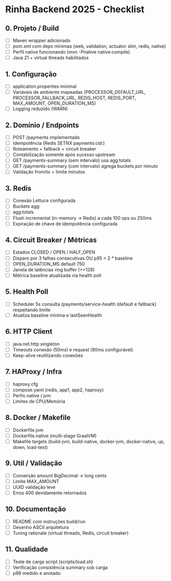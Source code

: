 # Rinha Backend 2025 - Checklist

## 0. Projeto / Build
- [ ] Maven wrapper adicionado
- [ ] pom.xml com deps mínimas (web, validation, actuator slim, redis, native)
- [ ] Perfil native funcionando (mvn -Pnative native:compile)
- [ ] Java 21 + virtual threads habilitados

## 1. Configuração
- [ ] application.properties minimal
- [ ] Variáveis de ambiente mapeadas (PROCESSOR_DEFAULT_URL, PROCESSOR_FALLBACK_URL, REDIS_HOST, REDIS_PORT, MAX_AMOUNT, OPEN_DURATION_MS)
- [ ] Logging reduzido (WARN)

## 2. Domínio / Endpoints
- [ ] POST /payments implementado
- [ ] Idempotência (Redis SETNX payments:cid:<uuid>)
- [ ] Roteamento + fallback + circuit breaker
- [ ] Contabilização somente após sucesso upstream
- [ ] GET /payments-summary (sem intervalo) usa agg:totals
- [ ] GET /payments-summary (com intervalo) agrega buckets por minuto
- [ ] Validação from/to + limite minutos

## 3. Redis
- [ ] Conexão Lettuce configurada
- [ ] Buckets agg:<epochMinute>
- [ ] agg:totals
- [ ] Flush incremental (in-memory -> Redis) a cada 100 ops ou 250ms
- [ ] Expiração de chave de idempotência configurada

## 4. Circuit Breaker / Métricas
- [ ] Estados CLOSED / OPEN / HALF_OPEN
- [ ] Disparo por 3 falhas consecutivas OU p95 > 2 * baseline
- [ ] OPEN_DURATION_MS default 750
- [ ] Janela de latências ring buffer (>=128)
- [ ] Métrica baseline atualizada via health poll

## 5. Health Poll
- [ ] Scheduler 5s consulta /payments/service-health (default e fallback) respeitando limite
- [ ] Atualiza baseline mínima e lastSeenHealth

## 6. HTTP Client
- [ ] java.net.http singleton
- [ ] Timeouts conexão (50ms) e request (80ms configurável)
- [ ] Keep-alive reutilizando conexões

## 7. HAProxy / Infra
- [ ] haproxy.cfg
- [ ] compose.yaml (redis, app1, app2, haproxy)
- [ ] Perfis native / jvm
- [ ] Limites de CPU/Memória

## 8. Docker / Makefile
- [ ] Dockerfile.jvm
- [ ] Dockerfile.native (multi-stage GraalVM)
- [ ] Makefile targets (build-jvm, build-native, docker-jvm, docker-native, up, down, load-test)

## 9. Util / Validação
- [ ] Conversão amount BigDecimal -> long cents
- [ ] Limite MAX_AMOUNT
- [ ] UUID validação leve
- [ ] Erros 400 devidamente retornados

## 10. Documentação
- [ ] README com instruções build/run
- [ ] Desenho ASCII arquitetura
- [ ] Tuning rationale (virtual threads, Redis, circuit breaker)

## 11. Qualidade
- [ ] Teste de carga script (scripts/load.sh)
- [ ] Verificação consistência summary sob carga
- [ ] p99 medido e anotado

